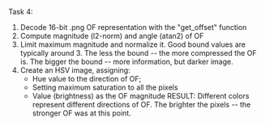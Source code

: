 Task 4:
1. Decode 16-bit .png OF representation with the "get_offset" function
2. Compute magnitude (l2-norm) and angle (atan2) of OF
3. Limit maximum magnitude and normalize it. Good bound values are typically around 3. The less the bound -- the more compressed the OF is. The bigger the bound -- more information, but darker image.
4. Create an HSV image, assigning:
    - Hue value to the direction of OF;
    - Setting maximum saturation to all the pixels
    - Value (brightness) as the OF magnitude
RESULT: Different colors represent different directions of OF.
The brighter the pixels -- the stronger OF was at this point.
    
